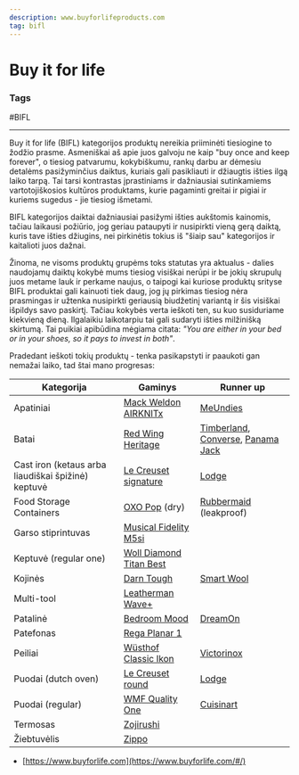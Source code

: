 ```yaml
---
description: www.buyforlifeproducts.com
tag: bifl
---
```


# Buy it for life

### Tags
#BIFL

---

Buy it for life (BIFL) kategorijos produktų nereikia priiminėti tiesiogine to žodžio prasme. Asmeniškai aš apie juos galvoju ne kaip "buy once and keep forever", o tiesiog patvarumu, kokybiškumu, rankų darbu ar dėmesiu detalėms pasižyminčius daiktus, kuriais gali pasikliauti ir džiaugtis išties ilgą laiko tarpą. Tai tarsi kontrastas įprastiniams ir dažniausiai sutinkamiems vartotojiškosios kultūros produktams, kurie pagaminti greitai ir pigiai ir kuriems sugedus - jie tiesiog išmetami.

BIFL kategorijos daiktai dažniausiai pasižymi išties aukštomis kainomis, tačiau laikausi požiūrio, jog geriau pataupyti ir nusipirkti vieną gerą daiktą, kuris tave išties džiugins, nei pirkinėtis tokius iš "šiaip sau" kategorijos ir kaitalioti juos dažnai.

Žinoma, ne visoms produktų grupėms toks statutas yra aktualus - dalies naudojamų daiktų kokybė mums tiesiog visiškai nerūpi ir be jokių skrupulų juos metame lauk ir perkame naujus, o taipogi kai kuriose produktų srityse BIFL produktai gali kainuoti tiek daug, jog jų pirkimas tiesiog nėra prasmingas ir užtenka nusipirkti geriausią biudžetinį variantą ir šis visiškai išpildys savo paskirtį. Tačiau kokybės verta ieškoti ten, su kuo susiduriame kiekvieną dieną. Ilgalaikiu laikotarpiu tai gali sudaryti išties milžinišką skirtumą. Tai puikiai apibūdina mėgiama citata: _"You are either in your bed or in your shoes, so it pays to invest in both"_.

Pradedant ieškoti tokių produktų - tenka pasikapstyti ir paaukoti gan nemažai laiko, tad štai mano progresas:

| Kategorija                                         | Gaminys                                                                                                                             | Runner up                                                                                                                                                                                                                                                                                                                                                                                                                        |
| -------------------------------------------------- | ----------------------------------------------------------------------------------------------------------------------------------- | -------------------------------------------------------------------------------------------------------------------------------------------------------------------------------------------------------------------------------------------------------------------------------------------------------------------------------------------------------------------------------------------------------------------------------- |
| Apatiniai                                          | [Mack Weldon AIRKNITx](https://mackweldon.com/collections/boxer-briefs/products/3-pack-airknitx-boxer-briefs)                       | [MeUndies](https://www.meundies.com/products/boxer-brief)                                                                                                                                                                                                                                                                                                                                                                        |
| Batai                                              | [Red Wing Heritage](https://www.redwingheritage.eu/eu/EUR/footwear)                                                                 | [Timberland](https://www.timberland.co.uk/shop/en/tbl-uk/men-footwear), [Converse](https://www.converse.com/dk/en/products/converse/men/sneakers/all-sneakers?lang=en\_DK\&pmid=AllOrderable-AllComingSoon-products-promotion\&pmpt=PROMOTION\_PRODUCT\_TYPE\_QUALIFYING\&prefn1=materialMulti\&prefv1=Leather\&srule=price-high-to-low\&start=0\&sz=32), [Panama Jack](https://www.panamajackshop.com/uk/en/man/footwear/shoes) |
| Cast iron (ketaus arba liaudiškai špižinė) keptuvė | [Le Creuset signature](https://www.lecreuset.com/signature-skillet)                                                                 | [Lodge](https://www.lodgemfg.com/product/chef-collection-skillet)                                                                                                                                                                                                                                                                                                                                                                |
| Food Storage Containers                            | [OXO Pop](https://www.oxo.com/categories/cleaning-organization/kitchen/pop-containers.html) (dry)                                   | [Rubbermaid](https://www.amazon.com/gp/product/B01JCNEIC6/ref=as\_li\_qf\_asin\_il\_tl?ie=UTF8\&tag=mrp01-20\&creative=9325\&linkCode=as2\&creativeASIN=B01JCNEIC6\&linkId=366673ffb16df80dc967166e57644e48) (leakproof)                                                                                                                                                                                                         |
| Garso stiprintuvas                                 | [Musical Fidelity M5si](https://www.musicalfidelity.com/products/m5series/m5si)                                                     |                                                                                                                                                                                                                                                                                                                                                                                                                                  |
| Keptuvė (regular one)                              | [Woll Diamond Titan Best](https://www.imperija.lt/lt/virtuves-indai/keptuves/woll-liejinio-keptuve-diamond-titan-best-2/?item=6436) |                                                                                                                                                                                                                                                                                                                                                                                                                                  |
| Kojinės                                            | [Darn Tough](https://darntough.com/collections/mens-hike-trek/material-merino-wool)                                                 | [Smart Wool](https://www.smartwool.com/shop/mens-wool-socks-1)                                                                                                                                                                                                                                                                                                                                                                   |
| Multi-tool                                         | [Leatherman Wave+](https://www.leatherman.com/wave-10.html)                                                                         |                                                                                                                                                                                                                                                                                                                                                                                                                                  |
| Patalinė                                           | [Bedroom Mood](https://bedroommood.com/lt/egyptian-cotton-duvet-sets)                                                               | [DreamOn](https://www.dreamonhome.lt/collections/comfort-collection)                                                                                                                                                                                                                                                                                                                                                             |
| Patefonas                                          | [Rega Planar 1](https://theaudiophileman.com/planar-1/)                                                                             |                                                                                                                                                                                                                                                                                                                                                                                                                                  |
| Peiliai                                            | [Wüsthof Classic Ikon](https://www.wuesthof.com/en-lt/series/)                                                                      | [Victorinox](https://www.swissarmy.com/us/en/Products/Cutlery/Paring-Knives/c/CUT\_ParingKnives?ScrollPosition=0\&maxResults=30)                                                                                                                                                                                                                                                                                                 |
| Puodai (dutch oven)                                | [Le Creuset round](https://www.lecreuset.com/round-dutch-oven)                                                                      | [Lodge](https://www.amazon.com/Lodge-Enameled-Classic-Enamel-Island/dp/B000N501BK)                                                                                                                                                                                                                                                                                                                                               |
| Puodai (regular)                                   | [WMF Quality One](https://www.wmf.com/en/pots/pan-sets/kochgeschirr-set-4-teilig-quality-one-77414638.html)                         | [Cuisinart](https://www.cuisinart.com/shopping/cookware/stylish-cookware-sets/mcp-12n)                                                                                                                                                                                                                                                                                                                                           |
| Termosas                                           | [Zojirushi](https://www.zojirushi.com/app/category/vacuum-insulated-mugs-bottles)                                                   |                                                                                                                                                                                                                                                                                                                                                                                                                                  |
| Žiebtuvėlis                                        | [Zippo](http://zippo.lt/products/ziebtuveliai)                                                                                      |                                                                                                                                                                                                                                                                                                                                                                                                                                  |

* [https://www.buyforlife.com](https://www.buyforlife.com/#/)
